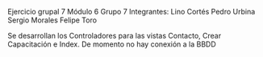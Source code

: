 Ejercicio grupal 7 Módulo 6
Grupo 7 
Integrantes: 
  Lino Cortés
  Pedro Urbina
  Sergio Morales
  Felipe Toro

Se desarrollan los Controladores para las vistas Contacto, Crear Capacitación e Index. De momento no hay conexión a la BBDD
